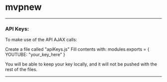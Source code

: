 # mvpnew

----------------------------------------------------------------------------
<h3>API Keys:</h3>
To make use of the API AJAX calls:

Create a file called "apiKeys.js"
Fill contents with: modules.exports = { YOUTUBE: "your_key_here" }

You will be able to keep your key locally, and it will not be pushed with the rest of the files.

----------------------------------------------------------------------------
